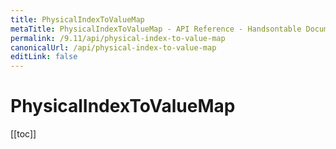 ```yaml
---
title: PhysicalIndexToValueMap
metaTitle: PhysicalIndexToValueMap - API Reference - Handsontable Documentation
permalink: /9.11/api/physical-index-to-value-map
canonicalUrl: /api/physical-index-to-value-map
editLink: false
---
```


# PhysicalIndexToValueMap

[[toc]]

